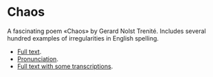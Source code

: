 # Chaos
A fascinating poem «Chaos» by Gerard Nolst Trenité. Includes several hundred examples of irregularities in English spelling.

- [Full text](http://ncf.idallen.com/english.html).
- [Pronunciation](https://www.youtube.com/watch?v=KGA5KkauDcs).
- [Full text with some transcriptions](https://maximzhuravlov.github.io/Chaos/).